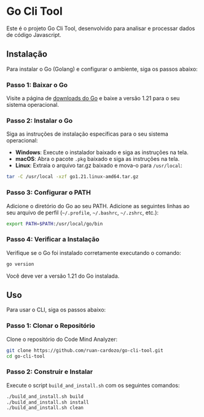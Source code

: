 # Go Cli Tool

Este é o projeto Go Cli Tool, desenvolvido para analisar e processar dados de código Javascript.

## Instalação

Para instalar o Go (Golang) e configurar o ambiente, siga os passos abaixo:

### Passo 1: Baixar o Go

Visite a página de [downloads do Go](https://golang.org/dl/) e baixe a versão 1.21 para o seu sistema operacional.

### Passo 2: Instalar o Go

Siga as instruções de instalação específicas para o seu sistema operacional:

- **Windows**: Execute o instalador baixado e siga as instruções na tela.
- **macOS**: Abra o pacote `.pkg` baixado e siga as instruções na tela.
- **Linux**: Extraia o arquivo tar.gz baixado e mova-o para `/usr/local`:

```sh
tar -C /usr/local -xzf go1.21.linux-amd64.tar.gz
```

### Passo 3: Configurar o PATH

Adicione o diretório do Go ao seu PATH. Adicione as seguintes linhas ao seu arquivo de perfil (`~/.profile`, `~/.bashrc`, `~/.zshrc`, etc.):

```sh
export PATH=$PATH:/usr/local/go/bin
```

### Passo 4: Verificar a Instalação

Verifique se o Go foi instalado corretamente executando o comando:

```sh
go version
```

Você deve ver a versão 1.21 do Go instalada.

## Uso

Para usar o CLI, siga os passos abaixo:

### Passo 1: Clonar o Repositório

Clone o repositório do Code Mind Analyzer:

```sh
git clone https://github.com/ruan-cardozo/go-cli-tool.git
cd go-cli-tool
```

### Passo 2: Construir e Instalar

Execute o script `build_and_install.sh` com os seguintes comandos:

```sh
./build_and_install.sh build
./build_and_install.sh install
./build_and_install.sh clean
```